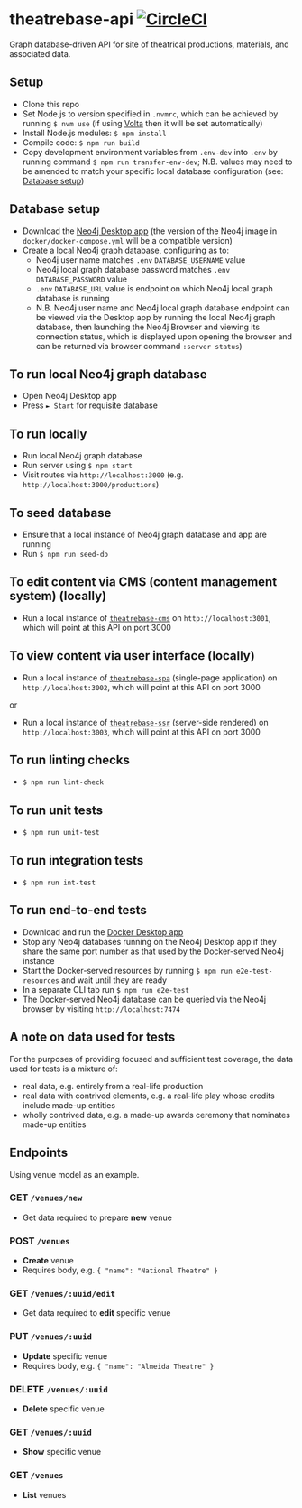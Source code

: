 # theatrebase-api [![CircleCI](https://circleci.com/gh/andygout/theatrebase-api/tree/main.svg?style=svg)](https://circleci.com/gh/andygout/theatrebase-api/tree/main)

Graph database-driven API for site of theatrical productions, materials, and associated data.

## Setup
- Clone this repo
- Set Node.js to version specified in `.nvmrc`, which can be achieved by running `$ nvm use` (if using [Volta](https://docs.volta.sh/guide/getting-started) then it will be set automatically)
- Install Node.js modules: `$ npm install`
- Compile code: `$ npm run build`
- Copy development environment variables from `.env-dev` into `.env` by running command `$ npm run transfer-env-dev`; N.B. values may need to be amended to match your specific local database configuration (see: [Database setup](https://github.com/andygout/theatrebase-api#user-content-database-setup))

## Database setup
- Download the [Neo4j Desktop app](https://neo4j.com/download) (the version of the Neo4j image in `docker/docker-compose.yml` will be a compatible version)
- Create a local Neo4j graph database, configuring as to:
	- Neo4j user name matches `.env` `DATABASE_USERNAME` value
	- Neo4j local graph database password matches `.env` `DATABASE_PASSWORD` value
	- `.env` `DATABASE_URL` value is endpoint on which Neo4j local graph database is running
	- N.B. Neo4j user name and Neo4j local graph database endpoint can be viewed via the Desktop app by running the local Neo4j graph database, then launching the Neo4j Browser and viewing its connection status, which is displayed upon opening the browser and can be returned via browser command `:server status`)

## To run local Neo4j graph database
- Open Neo4j Desktop app
- Press `► Start` for requisite database

## To run locally
- Run local Neo4j graph database
- Run server using `$ npm start`
- Visit routes via `http://localhost:3000` (e.g. `http://localhost:3000/productions`)

## To seed database
- Ensure that a local instance of Neo4j graph database and app are running
- Run `$ npm run seed-db`

## To edit content via CMS (content management system) (locally)
- Run a local instance of [`theatrebase-cms`](https://github.com/andygout/theatrebase-cms) on `http://localhost:3001`, which will point at this API on port 3000

## To view content via user interface (locally)
- Run a local instance of [`theatrebase-spa`](https://github.com/andygout/theatrebase-spa) (single-page application) on `http://localhost:3002`, which will point at this API on port 3000

or

- Run a local instance of [`theatrebase-ssr`](https://github.com/andygout/theatrebase-ssr) (server-side rendered) on `http://localhost:3003`, which will point at this API on port 3000

## To run linting checks
- `$ npm run lint-check`

## To run unit tests
- `$ npm run unit-test`

## To run integration tests
- `$ npm run int-test`

## To run end-to-end tests
- Download and run the [Docker Desktop app](https://www.docker.com/products/docker-desktop)
- Stop any Neo4j databases running on the Neo4j Desktop app if they share the same port number as that used by the Docker-served Neo4j instance
- Start the Docker-served resources by running `$ npm run e2e-test-resources` and wait until they are ready
- In a separate CLI tab run `$ npm run e2e-test`
- The Docker-served Neo4j database can be queried via the Neo4j browser by visiting `http://localhost:7474`

## A note on data used for tests
For the purposes of providing focused and sufficient test coverage, the data used for tests is a mixture of:
- real data, e.g. entirely from a real-life production
- real data with contrived elements, e.g. a real-life play whose credits include made-up entities
- wholly contrived data, e.g. a made-up awards ceremony that nominates made-up entities

## Endpoints
Using venue model as an example.

### GET `/venues/new`
- Get data required to prepare **new** venue

### POST `/venues`
- **Create** venue
- Requires body, e.g. `{ "name": "National Theatre" }`

### GET `/venues/:uuid/edit`
- Get data required to **edit** specific venue

### PUT `/venues/:uuid`
- **Update** specific venue
- Requires body, e.g. `{ "name": "Almeida Theatre" }`

### DELETE `/venues/:uuid`
- **Delete** specific venue

### GET `/venues/:uuid`
- **Show** specific venue

### GET `/venues`
- **List** venues
